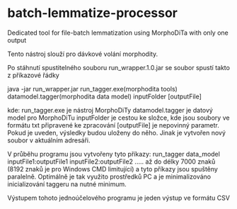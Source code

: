 # batch-lemmatize-processor
Dedicated tool for file-batch lemmatization using MorphoDiTa with only one output

Tento nástroj slouží pro dávkové volání morphodity.

Po stáhnutí spustitelného souboru run_wrapper.1.0.jar se soubor spustí takto z příkazové řádky

java -jar run_wrapper.jar run_tagger.exe(morphodita tools) datamodel.tagger(morphodita data model) inputFolder [outputFile]


kde:
run_tagger.exe je nástroj MorphoDiTy
datamodel.tagger je datový model pro MorphoDiTu
inputFolder je cestou ke složce, kde jsou soubory ve formátu txt připravené ke zpracování
[outputFile] je nepovinný parametr. Pokud je uveden, výsledky budou uloženy do něho. Jinak je vytvořen nový soubor v aktuálním adresáři.

V průběhu programu jsou vytvořeny tyto příkazy:
run_tagger data_model inputFile1:outputFile1 inputFile2:outputFile2 ..... až do délky 7000 znaků (8192 znaků je pro Windows CMD limitující) a tyto příkazy jsou spuštěny paralelně.
Optimálně je tak využito prostředků PC a je minimalizováno inicializování taggeru na nutné minimum.


Výstupem tohoto jednoúčelového programu je jeden výstup ve formátu CSV